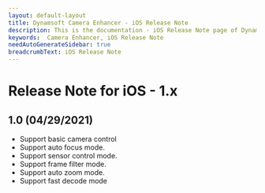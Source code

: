 ```yaml
---
layout: default-layout
title: Dynamsoft Camera Enhancer - iOS Release Note
description: This is the documentation - iOS Release Note page of Dynamsoft Camera Enhancer.
keywords:  Camera Enhancer, iOS Release Note
needAutoGenerateSidebar: true
breadcrumbText: iOS Release Note
---
```


# Release Note for iOS - 1.x

## 1.0 (04/29/2021)

- Support basic camera control
- Support auto focus mode.
- Support sensor control mode.
- Support frame filter mode.
- Support auto zoom mode.
- Support fast decode mode 